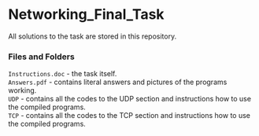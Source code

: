 # Networking_Final_Task
All solutions to the task are stored in this repository.  
### Files and Folders  
`Instructions.doc` - the task itself.  
`Answers.pdf` - contains literal answers and pictures of the programs working.  
`UDP` - contains all the codes to the UDP section and instructions how to use the compiled programs.  
`TCP` - contains all the codes to the TCP section and instructions how to use the compiled programs.
